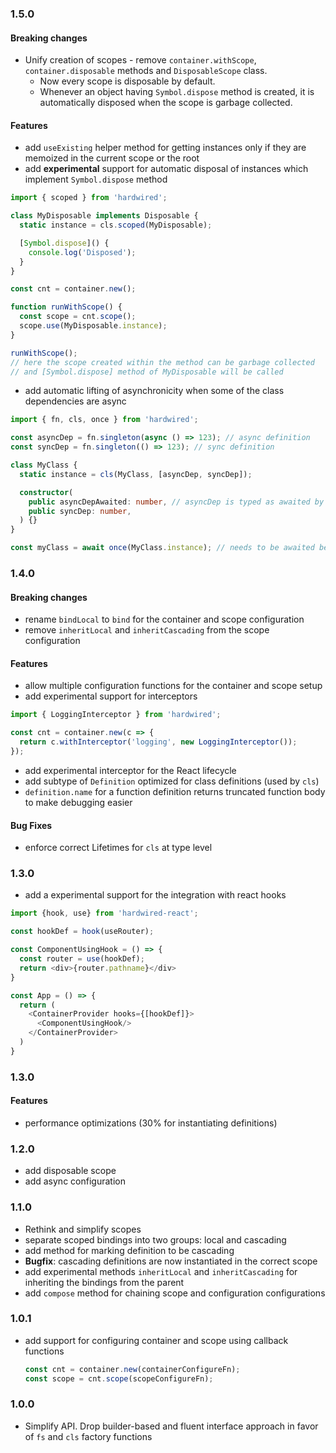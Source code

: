 ### 1.5.0

#### Breaking changes

- Unify creation of scopes - remove `container.withScope`, `container.disposable` methods and `DisposableScope` class.
  - Now every scope is disposable by default.
  - Whenever an object having `Symbol.dispose` method is created, it is automatically disposed when the scope is garbage collected.

#### Features

- add `useExisting` helper method for getting instances only if they are memoized in the current scope or the root
- add **experimental** support for automatic disposal of instances which implement `Symbol.dispose` method

```typescript
import { scoped } from 'hardwired';

class MyDisposable implements Disposable {
  static instance = cls.scoped(MyDisposable);

  [Symbol.dispose]() {
    console.log('Disposed');
  }
}

const cnt = container.new();

function runWithScope() {
  const scope = cnt.scope();
  scope.use(MyDisposable.instance);
}

runWithScope();
// here the scope created within the method can be garbage collected
// and [Symbol.dispose] method of MyDisposable will be called
```

- add automatic lifting of asynchronicity when some of the class dependencies are async

```typescript
import { fn, cls, once } from 'hardwired';

const asyncDep = fn.singleton(async () => 123); // async definition
const syncDep = fn.singleton(() => 123); // sync definition

class MyClass {
  static instance = cls(MyClass, [asyncDep, syncDep]);

  constructor(
    public asyncDepAwaited: number, // asyncDep is typed as awaited by the container
    public syncDep: number,
  ) {}
}

const myClass = await once(MyClass.instance); // needs to be awaited because MyClass.instance is async
```

### 1.4.0

#### Breaking changes

- rename `bindLocal` to `bind` for the container and scope configuration
- remove `inheritLocal` and `inheritCascading` from the scope configuration

#### Features

- allow multiple configuration functions for the container and scope setup
- add experimental support for interceptors

```typescript
import { LoggingInterceptor } from 'hardwired';

const cnt = container.new(c => {
  return c.withInterceptor('logging', new LoggingInterceptor());
});
```

- add experimental interceptor for the React lifecycle
- add subtype of `Definition` optimized for class definitions (used by `cls`)
- `definition.name` for a function definition returns truncated function body to make debugging easier

#### Bug Fixes

- enforce correct Lifetimes for `cls` at type level

### 1.3.0

- add a experimental support for the integration with react hooks

```typescript jsx
import {hook, use} from 'hardwired-react';

const hookDef = hook(useRouter);

const ComponentUsingHook = () => {
  const router = use(hookDef);
  return <div>{router.pathname}</div>
}

const App = () => {
  return (
    <ContainerProvider hooks={[hookDef]}>
      <ComponentUsingHook/>
    </ContainerProvider>
  )
}
```

### 1.3.0

#### Features

- performance optimizations (30% for instantiating definitions)

### 1.2.0

- add disposable scope
- add async configuration

### 1.1.0

- Rethink and simplify scopes
- separate scoped bindings into two groups: local and cascading
- add method for marking definition to be cascading
- **Bugfix**: cascading definitions are now instantiated in the correct scope
- add experimental methods `inheritLocal` and `inheritCascading` for inheriting the bindings from the parent
- add `compose` method for chaining scope and configuration configurations

### 1.0.1

- add support for configuring container and scope using callback functions
  ```typescript
  const cnt = container.new(containerConfigureFn);
  const scope = cnt.scope(scopeConfigureFn);
  ```

### 1.0.0

- Simplify API. Drop builder-based and fluent interface approach in favor of `fs` and `cls` factory functions
